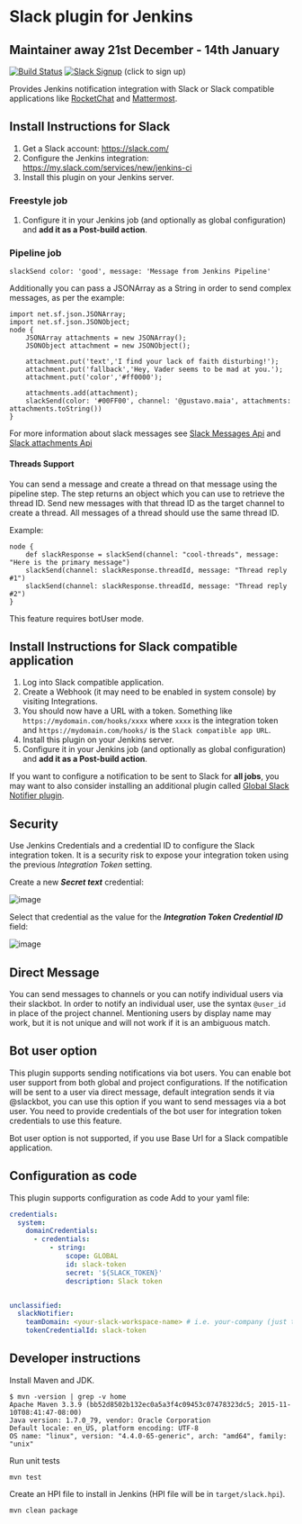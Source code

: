 # Slack plugin for Jenkins

## Maintainer away 21st December - 14th January

[![Build Status](https://ci.jenkins.io/buildStatus/icon?job=Plugins/slack-plugin/master)](https://ci.jenkins.io/job/Plugins/slack-plugin/master)
[![Slack Signup][slack-badge]][slack-signup] (click to sign up)

Provides Jenkins notification integration with Slack or Slack compatible
applications like [RocketChat][rocketchat] and [Mattermost][mattermost].

## Install Instructions for Slack

1. Get a Slack account: https://slack.com/
2. Configure the Jenkins integration:
   https://my.slack.com/services/new/jenkins-ci
3. Install this plugin on your Jenkins server.

### Freestyle job
1. Configure it in your Jenkins job (and optionally as global configuration) and
   **add it as a Post-build action**.
   
### Pipeline job

```
slackSend color: 'good', message: 'Message from Jenkins Pipeline'
```

Additionally you can pass a JSONArray as a String in order to send complex
messages, as per the example:

```
import net.sf.json.JSONArray;
import net.sf.json.JSONObject;
node {
    JSONArray attachments = new JSONArray();
    JSONObject attachment = new JSONObject();

    attachment.put('text','I find your lack of faith disturbing!');
    attachment.put('fallback','Hey, Vader seems to be mad at you.');
    attachment.put('color','#ff0000');

    attachments.add(attachment);
    slackSend(color: '#00FF00', channel: '@gustavo.maia', attachments: attachments.toString())
}
```
For more information about slack messages see [Slack Messages Api](https://api.slack.com/docs/messages)
and [Slack attachments Api](https://api.slack.com/docs/message-attachments)

#### Threads Support

You can send a message and create a thread on that message using the pipeline step.
The step returns an object which you can use to retrieve the thread ID. Send new messages with that thread ID as the
target channel to create a thread. All messages of a thread should use the same thread ID.

Example:
```
node {
    def slackResponse = slackSend(channel: "cool-threads", message: "Here is the primary message")
    slackSend(channel: slackResponse.threadId, message: "Thread reply #1")
    slackSend(channel: slackResponse.threadId, message: "Thread reply #2")
}
```

This feature requires botUser mode.


## Install Instructions for Slack compatible application

1. Log into Slack compatible application.
2. Create a Webhook (it may need to be enabled in system console) by visiting
   Integrations.
3. You should now have a URL with a token.  Something like
   `https://mydomain.com/hooks/xxxx` where `xxxx` is the integration token and
   `https://mydomain.com/hooks/` is the `Slack compatible app URL`.
4. Install this plugin on your Jenkins server.
5. Configure it in your Jenkins job (and optionally as global configuration) and
   **add it as a Post-build action**.

If you want to configure a notification to be sent to Slack for **all jobs**, you may want to also consider installing an additional plugin called [Global Slack Notifier plugin](https://github.com/jenkinsci/global-slack-notifier-plugin).

## Security

Use Jenkins Credentials and a credential ID to configure the Slack integration
token. It is a security risk to expose your integration token using the previous
*Integration Token* setting.

Create a new ***Secret text*** credential:

![image][img-secret-text]


Select that credential as the value for the ***Integration Token Credential
ID*** field:

![image][img-token-credential]

## Direct Message

You can send messages to channels or you can notify individual users via their
slackbot.  In order to notify an individual user, use the syntax `@user_id` in
place of the project channel.  Mentioning users by display name may work, but it
is not unique and will not work if it is an ambiguous match.    

## Bot user option

This plugin supports sending notifications via bot users. You can enable bot
user support from both global and project configurations. If the notification
will be sent to a user via direct message, default integration sends it via
@slackbot, you can use this option if you want to send messages via a bot user.
You need to provide credentials of the bot user for integration token
credentials to use this feature.

Bot user option is not supported, if you use Base Url for a Slack compatible
application.

## Configuration as code

This plugin supports configuration as code
Add to your yaml file:
```yaml
credentials:
  system:
    domainCredentials:
      - credentials:
          - string:
              scope: GLOBAL
              id: slack-token
              secret: '${SLACK_TOKEN}'
              description: Slack token


unclassified:
  slackNotifier:
    teamDomain: <your-slack-workspace-name> # i.e. your-company (just the workspace name not the full url)
    tokenCredentialId: slack-token
```

## Developer instructions

Install Maven and JDK.

```
$ mvn -version | grep -v home
Apache Maven 3.3.9 (bb52d8502b132ec0a5a3f4c09453c07478323dc5; 2015-11-10T08:41:47-08:00)
Java version: 1.7.0_79, vendor: Oracle Corporation
Default locale: en_US, platform encoding: UTF-8
OS name: "linux", version: "4.4.0-65-generic", arch: "amd64", family: "unix"
```

Run unit tests

    mvn test

Create an HPI file to install in Jenkins (HPI file will be in
`target/slack.hpi`).

    mvn clean package

[jenkins-builds]: https://jenkins.ci.cloudbees.com/job/plugins/job/slack-plugin/
[jenkins-status]: https://jenkins.ci.cloudbees.com/buildStatus/icon?job=plugins/slack-plugin
[slack-badge]: https://jenkins-slack-testing-signup.herokuapp.com/badge.svg
[slack-signup]: https://jenkins-slack-testing-signup.herokuapp.com/
[rocketchat]: https://rocket.chat/
[mattermost]: https://about.mattermost.com/
[img-secret-text]: https://cloud.githubusercontent.com/assets/983526/17971588/6c26dfa0-6aa9-11e6-808c-3e139446e013.png
[img-token-credential]: https://cloud.githubusercontent.com/assets/983526/17971458/ec296bf6-6aa8-11e6-8d19-06d9f1c9d611.png
